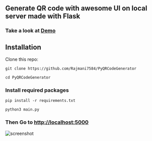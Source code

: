 ## Generate QR code with awesome UI on local server made with Flask

### Take a look at <a href="https://rajmani7584.github.io/QRCodeGenerator">Demo</a>

## Installation

Clone this repo:

```git clone https://github.com/Rajmani7584/PyQRCodeGenerator```

```cd PyQRCodeGenerator```

### Install required packages

```pip install -r requirements.txt```

```python3 main.py```

### Then Go to <a href="http://localhost:5000">http://localhost:5000</a>


![screenshot](./static/screenshot-min.png)

